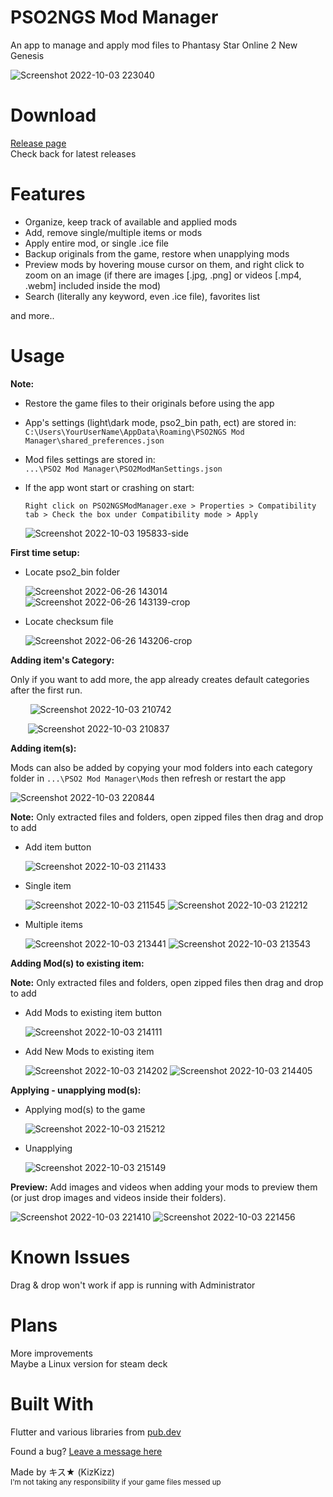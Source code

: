 # PSO2NGS Mod Manager 
 An app to manage and apply mod files to Phantasy Star Online 2 New Genesis  
 
![Screenshot 2022-10-03 223040](https://user-images.githubusercontent.com/101075148/193741786-da2d2e63-4c5f-4bb3-8941-9733a206f47d.png)

# Download

[Release page](https://github.com/KizKizz/pso2_mod_manager/releases)  
Check back for latest releases

# Features

- Organize, keep track of available and applied mods
- Add, remove single/multiple items or mods
- Apply entire mod, or single .ice file
- Backup originals from the game, restore when unapplying mods
- Preview mods by hovering mouse cursor on them, and right click to zoom on an image (if there are images [.jpg, .png] or videos [.mp4, .webm] included inside the mod)
- Search (literally any keyword, even .ice file), favorites list

and more..

# Usage
**Note:**  
- Restore the game files to their originals before using the app
- App's settings (light\dark mode, pso2_bin path, ect) are stored in:  
  ```C:\Users\YourUserName\AppData\Roaming\PSO2NGS Mod Manager\shared_preferences.json```
- Mod files settings are stored in:  
  ```...\PSO2 Mod Manager\PSO2ModManSettings.json```
- If the app wont start or crashing on start:

  ```Right click on PSO2NGSModManager.exe > Properties > Compatibility tab > Check the box under Compatibility mode > Apply```
  
  ![Screenshot 2022-10-03 195833-side](https://user-images.githubusercontent.com/101075148/193726661-01acdf9c-c698-490e-af08-e7445adde2cb.png)


**First time setup:**

- Locate pso2_bin folder

   ![Screenshot 2022-06-26 143014](https://user-images.githubusercontent.com/101075148/175836232-f62b8484-c4a5-4815-a7b0-66d54b8f6332.png)
   ![Screenshot 2022-06-26 143139-crop](https://user-images.githubusercontent.com/101075148/175836300-1d3462b6-57e1-4418-b2ab-12bf66f7bcd8.png)

- Locate checksum file

   ![Screenshot 2022-06-26 143206-crop](https://user-images.githubusercontent.com/101075148/175836423-3b2b0ed6-b6b1-401c-9b71-2c7cb911db82.png)
 
**Adding item's Category:**

Only if you want to add more, the app already creates default categories after the first run.

   &nbsp;&nbsp;&nbsp;&nbsp;&nbsp;&nbsp;&nbsp; ![Screenshot 2022-10-03 210742](https://user-images.githubusercontent.com/101075148/193732721-3aebd1f3-ae9f-4059-8f1d-87d701671ff3.png)
 
   &nbsp;&nbsp;&nbsp;&nbsp;&nbsp;&nbsp;&nbsp;![Screenshot 2022-10-03 210837](https://user-images.githubusercontent.com/101075148/193732744-d6f284e9-8b57-4a60-b181-d0df4ef11619.png)

**Adding item(s):**

Mods can also be added by copying your mod folders into each category folder in ```...\PSO2 Mod Manager\Mods``` then refresh or restart the app

![Screenshot 2022-10-03 220844](https://user-images.githubusercontent.com/101075148/193739194-abb5080e-f08a-4c9f-bc71-0a0efeabd90a.png)

**Note:** Only extracted files and folders, open zipped files then drag and drop to add

- Add item button

  ![Screenshot 2022-10-03 211433](https://user-images.githubusercontent.com/101075148/193734145-34e7c51e-f007-4706-a8e1-10589e912cc9.png)

- Single item

   ![Screenshot 2022-10-03 211545](https://user-images.githubusercontent.com/101075148/193733863-79ecd18a-bdab-4145-a591-0d6dae40ae91.png)
   ![Screenshot 2022-10-03 212212](https://user-images.githubusercontent.com/101075148/193733886-ee36c433-0f13-4e12-8984-cf621ab67718.png)

- Multiple items

   ![Screenshot 2022-10-03 213441](https://user-images.githubusercontent.com/101075148/193735353-9bc82b6e-c922-421e-857a-4fdb4a887a8a.png)
   ![Screenshot 2022-10-03 213543](https://user-images.githubusercontent.com/101075148/193735364-4a7f2c5f-acb0-4774-a79a-992b829d123c.png)

   

**Adding Mod(s) to existing item:**

**Note:** Only extracted files and folders, open zipped files then drag and drop to add

- Add Mods to existing item button

    ![Screenshot 2022-10-03 214111](https://user-images.githubusercontent.com/101075148/193736351-4fc2d5ee-c2d6-40c3-95af-f58c47008dd5.png)

- Add New Mods to existing item

    ![Screenshot 2022-10-03 214202](https://user-images.githubusercontent.com/101075148/193736518-2fbd42a2-e222-4a00-ae52-ae1a5038e68e.png)
    ![Screenshot 2022-10-03 214405](https://user-images.githubusercontent.com/101075148/193736526-90233d52-5963-40a2-8054-220c5c40905c.png)


**Applying - unapplying mod(s):**

- Applying mod(s) to the game

   ![Screenshot 2022-10-03 215212](https://user-images.githubusercontent.com/101075148/193738228-041f0d31-a369-446e-b32f-422d4b1cd643.png)

- Unapplying

   ![Screenshot 2022-10-03 215149](https://user-images.githubusercontent.com/101075148/193738266-d3ccbabf-452a-4a1e-8e5d-2c9bee0e7846.png)
   
   
**Preview:**
Add images and videos when adding your mods to preview them (or just drop images and videos inside their folders).

![Screenshot 2022-10-03 221410](https://user-images.githubusercontent.com/101075148/193740743-db6a6ad2-c84f-48b7-b360-9b73aa0906ee.png)
![Screenshot 2022-10-03 221456](https://user-images.githubusercontent.com/101075148/193740766-179e4e6d-f971-4637-adff-1e7f81ec1e51.png)


# Known Issues
Drag & drop won't work if app is running with Administrator

# Plans
More improvements  
Maybe a Linux version for steam deck

# Built With

Flutter and various libraries from [pub.dev](https://pub.dev/packages)

Found a bug? [Leave a message here](https://github.com/KizKizz/pso2_mod_manager/issues)

Made by キス★ (KizKizz)  
<sup>I'm not taking any responsibility if your game files messed up</sup>
